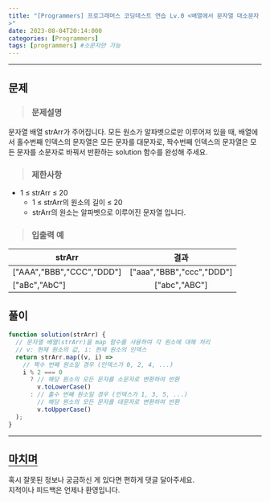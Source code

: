 ```yaml
---
title: "[Programmers] 프로그래머스 코딩테스트 연습 Lv.0 <배열에서 문자열 대소문자 변환하기
>"
date: 2023-08-04T20:14:000
categories: [Programmers]
tags: [programmers] #소문자만 가능
---
```


---

## <b>문제</b>

<h3><blockquote>문제설명
</blockquote></h3>

문자열 배열 strArr가 주어집니다. 모든 원소가 알파벳으로만 이루어져 있을 때, 배열에서 홀수번째 인덱스의 문자열은 모든 문자를 대문자로, 짝수번째 인덱스의 문자열은 모든 문자를 소문자로 바꿔서 반환하는 solution 함수를 완성해 주세요.

<h3><blockquote>제한사항
</blockquote></h3>

- 1 ≤ strArr ≤ 20
  - 1 ≤ strArr의 원소의 길이 ≤ 20
  - strArr의 원소는 알파벳으로 이루어진 문자열 입니다.

<h3><blockquote>입출력 예
</blockquote></h3>

| strArr                    |           결과            |
| ------------------------- | :-----------------------: |
| ["AAA","BBB","CCC","DDD"] | ["aaa","BBB","ccc","DDD"] |
| ["aBc","AbC"]             |       ["abc","ABC"]       |

## <b>풀이</b>

```js
function solution(strArr) {
  // 문자열 배열(strArr)을 map 함수를 사용하여 각 원소에 대해 처리
  // v: 현재 원소의 값, i: 현재 원소의 인덱스
  return strArr.map((v, i) =>
    // 짝수 번째 원소일 경우 (인덱스가 0, 2, 4, ...)
    i % 2 === 0
      ? // 해당 원소의 모든 문자를 소문자로 변환하여 반환
        v.toLowerCase()
      : // 홀수 번째 원소일 경우 (인덱스가 1, 3, 5, ...)
        // 해당 원소의 모든 문자를 대문자로 변환하여 반환
        v.toUpperCase()
  );
}
```

---

## <b style="border-bottom:2px solid gray"><b>마치며</b></b>

<P>혹시 잘못된 정보나 궁금하신 게 있다면 편하게 댓글 달아주세요.<br/>
지적이나 피드백은 언제나 환영입니다.</p>

